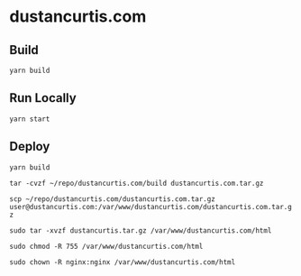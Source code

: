 # dustancurtis.com

## Build

`yarn build`

## Run Locally

`yarn start`

## Deploy

`yarn build`

`tar -cvzf ~/repo/dustancurtis.com/build dustancurtis.com.tar.gz`

`scp ~/repo/dustancurtis.com/dustancurtis.com.tar.gz user@dustancurtis.com:/var/www/dustancurtis.com/dustancurtis.com.tar.gz`

`sudo tar -xvzf dustancurtis.tar.gz /var/www/dustancurtis.com/html`

`sudo chmod -R 755 /var/www/dustancurtis.com/html`

`sudo chown -R nginx:nginx /var/www/dustancurtis.com/html`

